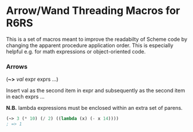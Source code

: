 Arrow/Wand Threading Macros for R6RS
====================================

This is a set of macros meant to improve the readabilty of Scheme code by
changing the apparent procedure application order. This is especially helpful
e.g. for math expressions or object-oriented code.

### Arrows
(**~>** *val* expr exprs ...)

Insert val as the second item in expr and subsequently as the second item in each exprs ...

**N.B.** lambda expressions must be enclosed within an extra set of parens.

```scheme
(~> 3 (* 10) (/ 2) ((lambda (x) (- x 14))))
; => 1
```
